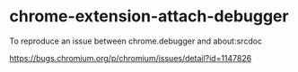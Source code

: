 # chrome-extension-attach-debugger
To reproduce an issue between chrome.debugger and about:srcdoc

https://bugs.chromium.org/p/chromium/issues/detail?id=1147826
